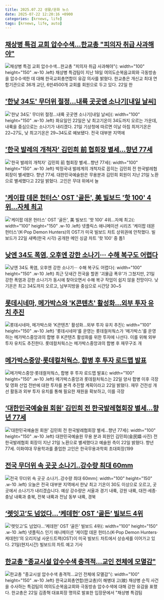 ```yaml
---
title: 2025.07.22 생활/문화 뉴스
date: 2025-07-22 12:20:16 +0900
categories: [krnews, life]
tags: [krnews, life, auto]
---
```

## [채상병 특검 교회 압수수색...한교총 "피의자 취급 사과해야"](https://n.news.naver.com/mnews/article/277/0005626157)

![채상병 특검 교회 압수수색...한교총 "피의자 취급 사과해야"](https://mimgnews.pstatic.net/image/origin/277/2025/07/22/5626157.jpg?type=nf220_150){: width="100" height="150" .w-10 .left}
채상병 특검팀이 지난 18일 여의도순복음교회와 극동방송을 압수수색한 데 대해 한국교회총연합이 유감 의사를 밝혔다. 한교총은 개신교 최대 연합기관으로 36개 교단, 6만4500개 교회를 회원으로 두고 있다. 22일 한

## ['한낮 34도' 무더위 절정…내륙 곳곳엔 소나기[내일 날씨]](https://n.news.naver.com/mnews/article/277/0005625809)

!['한낮 34도' 무더위 절정…내륙 곳곳엔 소나기[내일 날씨]](https://mimgnews.pstatic.net/image/origin/277/2025/07/21/5625809.jpg?type=nf220_150){: width="100" height="150" .w-10 .left}
화요일인 22일은 낮 최고기온이 34도까지 오르는 가운데, 내륙을 중심으로는 소나기가 내리겠다. 21일 기상청에 따르면 이날 아침 최저기온은 22~27도, 낮 최고기온은 29~34도로 예보됐다. 전국 대부분 지역에

## ['한국 발레의 개척자' 김민희 前 협회장 별세…향년 77세](https://n.news.naver.com/mnews/article/421/0008384588)

!['한국 발레의 개척자' 김민희 前 협회장 별세…향년 77세](https://mimgnews.pstatic.net/image/origin/421/2025/07/22/8384588.jpg?type=nf220_150){: width="100" height="150" .w-10 .left}
박정국내 발레계의 개척자로 꼽히는 김민희 전 한국발레협회장이 별세했다. 향년 77세. 대한민국예술원은 무용분과 김민희 회원이 지난 21일 노환으로 별세했다고 22일 밝혔다. 고인은 무대 위에서 늘

## ['케이팝 데몬 헌터스' OST '골든', 美 빌보드 '핫 100' 4위…자체 최고](https://n.news.naver.com/mnews/article/079/0004047626)

!['케이팝 데몬 헌터스' OST '골든', 美 빌보드 '핫 100' 4위…자체 최고](https://mimgnews.pstatic.net/image/origin/079/2025/07/22/4047626.jpg?type=nf220_150){: width="100" height="150" .w-10 .left}
넷플릭스 애니메이션 시리즈 '케이팝 데몬 헌터스'(K-Pop Demon Hunters)의 OST가 미국 빌보드 차트 상위권에 안착했다. 빌보드가 22일 새벽(한국 시각) 공개한 메인 싱글 차트 '핫 100' 중 톱1

## [낮엔 34도 폭염, 오후엔 강한 소나기··· 수해 복구도 어렵다](https://n.news.naver.com/mnews/article/469/0000877098)

![낮엔 34도 폭염, 오후엔 강한 소나기··· 수해 복구도 어렵다](https://mimgnews.pstatic.net/image/origin/469/2025/07/21/877098.jpg?type=nf220_150){: width="100" height="150" .w-10 .left}
최근 닷새간 전국을 할퀸 '괴물급 폭우'가 그쳤지만, 21일 강한 폭염과 강한 소나기가 동시에 찾아오면서 수해 복구 작업이 쉽지 않을 전망이다. 낮 기온은 최고 34도까지 오르고, 남부지방을 중심으로 시간당 30~5

## [롯데시네마, 메가박스와 'K콘텐츠' 활성화…외부 투자 유치 추진](https://n.news.naver.com/mnews/article/648/0000038090)

![롯데시네마, 메가박스와 'K콘텐츠' 활성화…외부 투자 유치 추진](https://mimgnews.pstatic.net/image/origin/648/2025/07/22/38090.jpg?type=nf220_150){: width="100" height="150" .w-10 .left}
'롯데시네마'를 운영는 롯데컬처웍스가 '메가박스'를 운영하는 메가박스중앙과의 합병 후 K콘텐츠 활성화를 위한 투자에 나선다. 이를 위해 외부 투자 유치도 추진한다. 롯데컬처웍스는 메가박스중앙과의 합병 후 재무구조 개

## [메가박스중앙·롯데컬처웍스, 합병 후 투자 로드맵 발표](https://n.news.naver.com/mnews/article/014/0005380381)

![메가박스중앙·롯데컬처웍스, 합병 후 투자 로드맵 발표](https://mimgnews.pstatic.net/image/origin/014/2025/07/22/5380381.jpg?type=nf220_150){: width="100" height="150" .w-10 .left}
메가박스중앙과 롯데컬처웍스는 22일 양사 합병 이후 극장 및 영화 산업 전반에 대한 투자를 본격 추진할 계획이라고 22일 밝혔다. 재무 건전성 개선 활동과 외부 투자 유치를 통해 필요한 재원을 확보하고, 이를 극장

## [‘대한민국예술원 회원’ 김민희 전 한국발레협회장 별세…향년 77세](https://n.news.naver.com/mnews/article/011/0004512022)

![‘대한민국예술원 회원’ 김민희 전 한국발레협회장 별세…향년 77세](https://mimgnews.pstatic.net/image/origin/011/2025/07/22/4512022.jpg?type=nf220_150){: width="100" height="150" .w-10 .left}
대한민국예술원 무용 분과 회원인 김민희(金民嬉·사진) 전 한국발레협회 회장이 지난 21일 노환으로 별세했다고 예술원 측이 22일 밝혔다. 향년 77세. 이화여대 무용학과를 졸업한 고인은 한국무용과학회 초대회장(199

## [전국 무더위 속 곳곳 소나기‥강수량 최대 60mm](https://n.news.naver.com/mnews/article/214/0001437860)

![전국 무더위 속 곳곳 소나기‥강수량 최대 60mm](https://mimgnews.pstatic.net/image/origin/214/2025/07/22/1437860.jpg?type=nf220_150){: width="100" height="150" .w-10 .left}
오늘은 전국 대부분 지역에서 한낮 최고 기온이 30도 이상으로 오르고, 곳곳에서 소나기가 내리겠습니다. 예상 강수량은 서울과 경기 내륙, 강원 내륙, 대전·세종·충남 내륙과 충북, 전북 내륙과 전남 동부 내륙, 경북

## [‘렛잇고’도 넘었다…‘케데헌’ OST ‘골든’ 빌보드 4위](https://n.news.naver.com/mnews/article/014/0005380487)

![‘렛잇고’도 넘었다…‘케데헌’ OST ‘골든’ 빌보드 4위](https://mimgnews.pstatic.net/image/origin/014/2025/07/22/5380487.jpg?type=nf220_150){: width="100" height="150" .w-10 .left}
넷플릭스 인기 애니메이션 '케이팝 데몬 헌터스(K-Pop Demon Hunters·케데헌)'의 오리지널 사운드트랙(OST)이 미국 빌보드 차트에서 상승세를 이어가고 있다. 21일(현지시간) 빌보드의 차트 예고 기사

## [한교총 "종교시설 압수수색 충격적…교인 전체에 모멸감"](https://n.news.naver.com/mnews/article/003/0013377215)

![한교총 "종교시설 압수수색 충격적…교인 전체에 모멸감"](https://mimgnews.pstatic.net/image/origin/003/2025/07/22/13377215.jpg?type=nf220_150){: width="100" height="150" .w-10 .left}
한국교회총연합(한교총)이 해병대 고(故) 채상병 순직 사건을 수사하는 특검팀의 여의도순복음교회와 극동방송 압수수색에 대해 강한 유감을 표했다. 한교총은 22일 김종혁 대표회장 명의로 발표한 입장문에서 "채상병 특검팀

